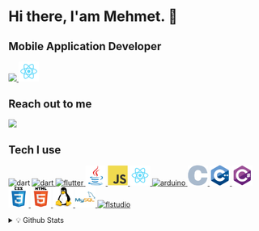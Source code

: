 # Hi there, I'am Mehmet. 👋

## Mobile Application Developer
<a href="https://flutter.dev" rel="nofollow"> <img  height="40" src="https://storage.googleapis.com/cms-storage-bucket/ec64036b4eacc9f3fd73.svg"  /> </a> <a href="https://reactnative.dev" rel="nofollow"> <img height="40" src="https://raw.githubusercontent.com/github/explore/80688e429a7d4ef2fca1e82350fe8e3517d3494d/topics/react/react.png" /> </a>

## Reach out to me
<a href="https://www.instagram.com/mehmetoziron"> <img  width="22" src="https://raw.githubusercontent.com/rahuldkjain/github-profile-readme-generator/master/src/images/icons/Social/instagram.svg" /></a>

## Tech I use 
<p  dir="auto"> <img src="https://img.favpng.com/10/24/1/search-engine-optimization-computer-icons-web-search-engine-website-png-favpng-ykV8tTzHv8zzQrVBfda7qrfL4.jpg" alt="dart" width="64" height="40" style="max-width: 100%;"> <a href="https://dart.dev" rel="nofollow"> <img src="https://dart.dev/assets/img/logo/logo-white-text.svg" alt="dart" height="40" data-canonical-src="https://www.vectorlogo.zone/logos/dartlang/dartlang-icon.svg" style="max-width: 100%;"> </a><a href="https://flutter.dev" rel="nofollow"> <img src="https://storage.googleapis.com/cms-storage-bucket/ec64036b4eacc9f3fd73.svg" alt="flutter"  height="40" data-canonical-src="https://www.vectorlogo.zone/logos/flutterio/flutterio-icon.svg" style="max-width: 100%;">
</a><a href="https://www.java.com" rel="nofollow">
                    <img src="https://raw.githubusercontent.com/devicons/devicon/master/icons/java/java-original.svg" alt="java" width="40" height="40" style="max-width: 100%;"> </a> <a href="https://www.w3schools.com/js/" rel="nofollow"> <img src="https://raw.githubusercontent.com/devicons/devicon/master/icons/javascript/javascript-original.svg" alt="js" width="40" height="40" style="max-width: 100%;"> </a> <a href="https://reactnative.dev" rel="nofollow"> <img src="https://raw.githubusercontent.com/github/explore/80688e429a7d4ef2fca1e82350fe8e3517d3494d/topics/react/react.png" alt="react-native" width="40" height="40" data-canonical-src="https://cdn.worldvectorlogo.com/logos/arduino-1.svg" style="max-width: 100%;"> </a> <a href="https://www.arduino.cc/" rel="nofollow"> <img src="https://www.arduino.cc/wiki/370832ed4114dd35d498f2f449b4781e/arduino.svg" alt="arduino" width="40" height="40" data-canonical-src="https://cdn.worldvectorlogo.com/logos/arduino-1.svg" style="max-width: 100%;"> </a><a href="https://www.cprogramming.com/" rel="nofollow"> <img src="https://raw.githubusercontent.com/devicons/devicon/master/icons/c/c-original.svg" alt="c" width="40" height="40" style="max-width: 100%;"> </a> <a href="https://www.w3schools.com/cpp/" rel="nofollow"> <img src="https://raw.githubusercontent.com/devicons/devicon/master/icons/cplusplus/cplusplus-original.svg" alt="cplusplus" width="40" height="40" style="max-width: 100%;"> </a><a href="https://www.w3schools.com/cs/" rel="nofollow"> <img src="https://raw.githubusercontent.com/devicons/devicon/master/icons/csharp/csharp-original.svg" alt="cs" width="40" height="40" style="max-width: 100%;"> </a> <a href="https://www.w3schools.com/css/" rel="nofollow"> <img src="https://raw.githubusercontent.com/devicons/devicon/master/icons/css3/css3-original-wordmark.svg" alt="css3" width="40" height="40" style="max-width: 100%;"> </a> 
        <a href="https://www.w3.org/html/" rel="nofollow"> <img src="https://raw.githubusercontent.com/devicons/devicon/master/icons/html5/html5-original-wordmark.svg" alt="html5" width="40" height="40" style="max-width: 100%;"> </a>  <a href="https://www.linux.org/" rel="nofollow"> <img src="https://raw.githubusercontent.com/devicons/devicon/master/icons/linux/linux-original.svg" alt="linux" width="40" height="40" style="max-width: 100%;"> </a> <a href="https://www.mysql.com/" rel="nofollow"> <img src="https://raw.githubusercontent.com/devicons/devicon/master/icons/mysql/mysql-original-wordmark.svg" alt="mysql" width="40" height="40" style="max-width: 100%;"> </a> <a href="https://www.image-line.com/fl-studio/" rel="nofollow"><img src="https://www.image-line.com/wp-content/themes/intracto/build/images/fl-header-logo.png" alt="flstudio" width="40" height="40" style="max-width: 100%;"></a>
</p>


<details>
  <summary> 💡 Github Stats</summary>
  <img align="center" <img src="https://github-readme-stats.vercel.app/api?username=mehmetoziron&theme=dark">
 
</details>
<br/>
<!--
<img src="https://github-readme-stats.vercel.app/api?username=mehmetoziron&theme=dark">
<details>
  <summary> 💡 Most Used Languages</summary>
  <img src="https://github-readme-stats.vercel.app/api/top-langs/?username=mehmetoziron&layout=compact">
</details>
-->

<!--
**mehmetoziron/mehmetoziron** is a ✨ _special_ ✨ repository because its `README.md` (this file) appears on your GitHub profile.

Here are some ideas to get you started:

- 🔭 I’m currently working on ...
- 🌱 I’m currently learning ...
- 👯 I’m looking to collaborate on ...
- 🤔 I’m looking for help with ...
- 💬 Ask me about ...
- 📫 How to reach me: ...
- 😄 Pronouns: ...
- ⚡ Fun fact: ...
-->
